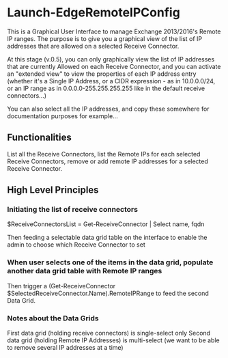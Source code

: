 # Launch-EdgeRemoteIPConfig

This is a Graphical User Interface to manage Exchange 2013/2016's Remote IP ranges. The purpose is to give you a graphical view of the list of IP addresses that are allowed on a selected Receive Connector.

At this stage (v.0.5), you can only graphically view the list of IP addresses that are currently Allowed on each Receive Connector, and you can activate an "extended view" to view the properties of each IP address entry (whether it's a Single IP Address, or a CIDR expression - as in 10.0.0.0/24, or an IP range as in 0.0.0.0-255.255.255.255 like in the default receive connectors...)

You can also select all the IP addresses, and copy these somewhere for documentation purposes for example...

## Functionalities

List all the Receive Connectors, list the Remote IPs for each selected Receive Connectors, remove or add remote IP addresses for a selected Receive Connector.

## High Level Principles

### Initiating the list of receive connectors

$ReceiveConnectorsList = Get-ReceiveConnector | Select name, fqdn

Then feeding a selectable data grid table on the interface to enable the admin to choose which Receive Connector to set

### When user selects one of the items in the data grid, populate another data grid table with Remote IP ranges

Then trigger a (Get-ReceiveConnector $SelectedReceiveConnector.Name).RemoteIPRange to feed the second Data Grid.

### Notes about the Data Grids

First data grid (holding receive connectors) is single-select only
Second data grid (holding Remote IP Addresses) is multi-select (we want to be able to remove several IP addresses at a time)



